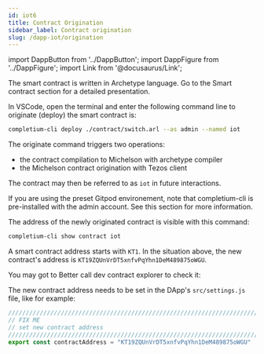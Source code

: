 ```yaml
---
id: iot6
title: Contract Origination
sidebar_label: Contract origination
slug: /dapp-iot/origination
---
```


import DappButton from '../DappButton';
import DappFigure from '../DappFigure';
import Link from '@docusaurus/Link';

The smart contract is written in <Link to="/docs/dapp-tools/archetype">Archetype</Link> language. Go to the <Link to="">Smart contract</Link> section for a detailed presentation.

In VSCode, open the <Link to="/docs/dapp-tools/gitpod#open-terminal">terminal</Link> and enter the following command line to originate (deploy) the smart contract is:

```bash
completium-cli deploy ./contract/switch.arl --as admin --named iot
```

The <Link to="/docs/dapp-tools/completium-cli#deploy">originate command</Link> triggers two operations:
* the contract compilation to Michelson with archetype compiler
* the Michelson contract origination with Tezos client

The contract may then be referred to as `iot` in future interactions.

If you are using the preset <Link to="/docs/dapp-tools/gitpod">Gitpod</Link> environement, note that <Link to="/docs/dapp-tools/completium-cli">completium-cli</Link> is pre-installed with the <Link to="/docs/dapp-tools/accounts#admin-account">admin</Link> account. See this section for more information.

The address of the newly originated contract is visible with this command:

```bash
completium-cli show contract iot
```

A smart contract address starts with `KT1`. In the situation above, the new contract's address is `KT19ZQUnVrDT5xnfvPqYhn1DeM489875oWGU`.

You may got to <Link to="/docs/dapp-tools/bcd">Better call dev</Link> contract explorer to check it:

<DappButton url="https://better-call.dev/KT19ZQUnVrDT5xnfvPqYhn1DeM489875oWGU/operations" txt="go to better call dev"/>

The new contract address needs to be set in the DApp's `src/settings.js` file, like for example:

```js
/////////////////////////////////////////////////////////////////////////////
// FIX ME
// set new contract address
/////////////////////////////////////////////////////////////////////////////
export const contractAddress = "KT19ZQUnVrDT5xnfvPqYhn1DeM489875oWGU"
```
